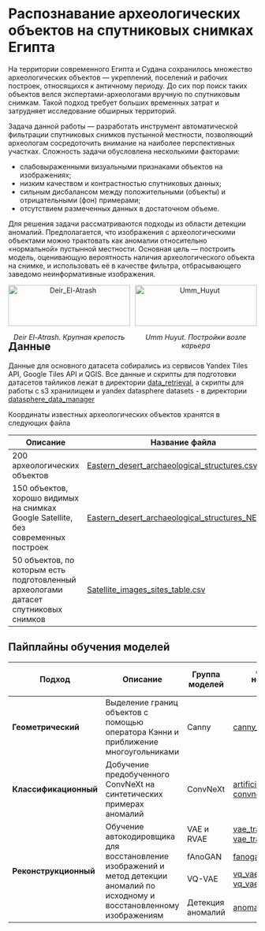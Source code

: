 # Распознавание археологических объектов на спутниковых снимках Египта

На территории современного Египта и Судана сохранилось множество археологических объектов — укреплений, поселений и рабочих построек, относящихся к античному периоду. До сих пор поиск таких объектов велся экспертами-археологами вручную по спутниковым снимкам. Такой подход требует больших временных затрат и затрудняет исследование обширных территорий.

Задача данной работы — разработать инструмент автоматической фильтрации спутниковых снимков пустынной местности, позволяющий археологам сосредоточить внимание на наиболее перспективных участках. Сложность задачи обусловлена несколькими факторами:
- слабовыраженными визуальными признаками объектов на изображениях;
- низким качеством и контрастностью спутниковых данных;
- сильным дисбалансом между положительными (объекты) и отрицательными (фон) примерами;
- отсутствием размеченных данных в достаточном объеме.

Для решения задачи рассматриваются подходы из области детекции аномалий. Предполагается, что изображения с археологическими объектами можно трактовать как аномалии относительно «нормальной» пустынной местности. Основная цель — построить модель, оценивающую вероятность наличия археологического объекта на снимке, и использовать её в качестве фильтра, отбрасывающего заведомо неинформативные изображения.

<div style="display: flex; justify-content: center; gap: 10px;">

  <div style="width: 50%; text-align: center;">
    <img src="./Deir_El-Atrash_10_2022.jpg" alt="Deir_El-Atrash" style="width: 100%;">
    <p><em>Deir El-Atrash. Крупная крепость</em></p>
  </div>

  <div style="width: 50%; text-align: center;">
    <img src="./Umm_Huyut_11_2022.jpg" alt="Umm_Huyut" style="width: 100%;">
    <p><em>Umm Huyut. Постройки возле карьера</em></p>
  </div>

</div>

## Данные

Данные для основного датасета собирались из сервисов Yandex Tiles API, Google Tiles API и QGIS.
Все данные и скрипты для подготовки датасетов тайликов лежат в директории [data_retrieval](https://github.com/yandex-datasphere/archaeology-project/tree/main/data_retrieval), а скрипты для работы с s3 хранилищем и yandex datasphere datasets - в директории [datasphere_data_manager](https://github.com/yandex-datasphere/archaeology-project/tree/main/datasphere_data_manager)

Координаты известных археологических объектов хранятся в следующих файла

| Описание                                                                                   | Название файла                                                |
|--------------------------------------------------------------------------------------------|--------------------------------------------------------------|
| 200 археологических объектов                                                              | [Eastern_desert_archaeological_structures.csv](https://github.com/yandex-datasphere/archaeology-project/tree/main/data_retrieval/coordinates_data/Eastern_desert_archaeological_structures.csv)               |
| 150 объектов, хорошо видимых на снимках Google Satellite, без современных построек         | [Eastern_desert_archaeological_structures_NEW.csv](https://github.com/yandex-datasphere/archaeology-project/tree/main/data_retrieval/coordinates_data/Eastern_desert_archaeological_structures_NEW.csv)            |
| 50 объектов, по которым есть подготовленный археологами датасет спутниковых снимков       | [Satellite_images_sites_table.csv](https://github.com/yandex-datasphere/archaeology-project/blob/main/data_retrieval/coordinates_data/Satellite_images_sites_table.csv)                           |



## Пайплайны обучения моделей

<table>
  <thead>
    <tr>
      <th>Подход</th>
      <th>Описание</th>
      <th>Группа моделей</th>
      <th>Директория с ноутбуками для обучения</th>
      <th>Отдельная директория с результатами</th>
    </tr>
  </thead>
  <tbody>
    <tr>
      <td><b>Геометрический</b></td>
      <td>Выделение границ объектов с помощью оператора Кэнни и приближение многоугольниками</td>
      <td>Canny</td>
      <td><a href="https://github.com/yandex-datasphere/archaeology-project/tree/main/canny_edge_detection">canny_edge_detection</a></td>
      <td><a href="https://github.com/yandex-datasphere/archaeology-project/tree/main/canny_edge_detection/edge_detection_results">edge_detection_results</a></td>
    </tr>
    <tr>
      <td><b>Классификационный</b></td>
      <td>Добучение предобученного ConvNeXt на синтетических примерах аномалий</td>
      <td>ConvNeXt</td>
      <td><a href="https://github.com/yandex-datasphere/archaeology-project/tree/main/artificial_data_generation">artificial_data_generation</a><br><a href="https://github.com/yandex-datasphere/archaeology-project/tree/main/convnext_on_artificial_data">convnext_on_artificial_data</a></td>
      <td></td>
    </tr>
    <tr>
      <td rowspan="4"><b>Реконструкционный</b></td>
      <td rowspan="4">Обучение автокодировщика для восстановление изображений и метод детекции аномалий по исходному и восстановленному изображениям</td>
      <td>VAE и RVAE</td>
      <td><a href="https://github.com/yandex-datasphere/archaeology-project/tree/main/vae_training_yandextiles">vae_training_yandextiles</a><br><a href="https://github.com/yandex-datasphere/archaeology-project/tree/main/vae_training_googletiles">vae_training_googletiles</a><br></td>
      <td></td>
    </tr>
    <tr>
      <td>fAnoGAN</td>
      <td><a href="https://github.com/yandex-datasphere/archaeology-project/tree/main/fanogan_training">fanogan_training</a></td>
      <td><a href="https://github.com/yandex-datasphere/archaeology-project/tree/main/fanogan_training_results">fanogan_training_results</a></td>
    </tr>
    <tr>
      <td>VQ-VAE</td>
      <td><a href="https://github.com/yandex-datasphere/archaeology-project/tree/main/vq_vae_training_googletiles">vq_vae_training_googletiles</a><br><a href="https://github.com/yandex-datasphere/archaeology-project/tree/main/vq_vae_training_sasgis">vq_vae_training_sasgis</td>
      <td><a href="https://github.com/yandex-datasphere/archaeology-project/tree/main/vq_vae_training_googletiles_results">vq_vae_training_googletiles_results</a><br><a href="https://github.com/yandex-datasphere/archaeology-project/tree/main/vq_vae_training_sasgis_results">vq_vae_training_sasgis_results</a></td>
    </tr>
    <tr>
      <td>Детекция аномалий</td>
      <td><a href="https://github.com/yandex-datasphere/archaeology-project/tree/main/anomaly_detection_models">anomaly_detection_models</a></td>
      <td></td>
    </tr>
  </tbody>
</table>
